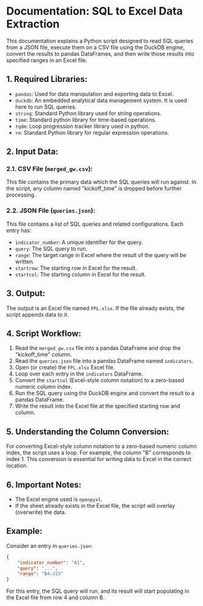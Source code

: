 # Documentation: SQL to Excel Data Extraction

This documentation explains a Python script designed to read SQL queries from a JSON file, execute them on a CSV file using the DuckDB engine, convert the results to pandas DataFrames, and then write those results into specified ranges in an Excel file.

## 1. Required Libraries:

- `pandas`: Used for data manipulation and exporting data to Excel.
- `duckdb`: An embedded analytical data management system. It is used here to run SQL queries.
- `string`: Standard Python library used for string operations.
- `time`: Standard python library for time-based operations.
- `tqdm`: Loop progression tracker library used in python.
- `re`: Standard Python library for regular expression operations.

## 2. Input Data:

### 2.1. CSV File (`merged_gw.csv`):

This file contains the primary data which the SQL queries will run against. In the script, any column named "kickoff_time" is dropped before further processing.

### 2.2. JSON File (`queries.json`):

This file contains a list of SQL queries and related configurations. Each entry has:

- `indicator_number`: A unique identifier for the query.
- `query`: The SQL query to run.
- `range`: The target range in Excel where the result of the query will be written.
- `startrow`: The starting row in Excel for the result.
- `startcol`: The starting column in Excel for the result.

## 3. Output:

The output is an Excel file named `FPL.xlsx`. If the file already exists, the script appends data to it.

## 4. Script Workflow:

1. Read the `merged_gw.csv` file into a pandas DataFrame and drop the "kickoff_time" column.
2. Read the `queries.json` file into a pandas DataFrame named `indicators`.
3. Open (or create) the `FPL.xlsx` Excel file.
4. Loop over each entry in the `indicators` DataFrame.
5. Convert the `startcol` (Excel-style column notation) to a zero-based numeric column index.
6. Run the SQL query using the DuckDB engine and convert the result to a pandas DataFrame.
7. Write the result into the Excel file at the specified starting row and column.

## 5. Understanding the Column Conversion:

For converting Excel-style column notation to a zero-based numeric column index, the script uses a loop. For example, the column "B" corresponds to index 1. This conversion is essential for writing data to Excel in the correct location.

## 6. Important Notes:

- The Excel engine used is `openpyxl`.
- If the sheet already exists in the Excel file, the script will overlay (overwrite) the data.

## Example:

Consider an entry in `queries.json`:

```json
{
    "indicator_number": "A1",
    "query": "...",
    "range": "B4:J23"
}
```

For this entry, the SQL query will run, and its result will start populating in the Excel file from row 4 and column B.

